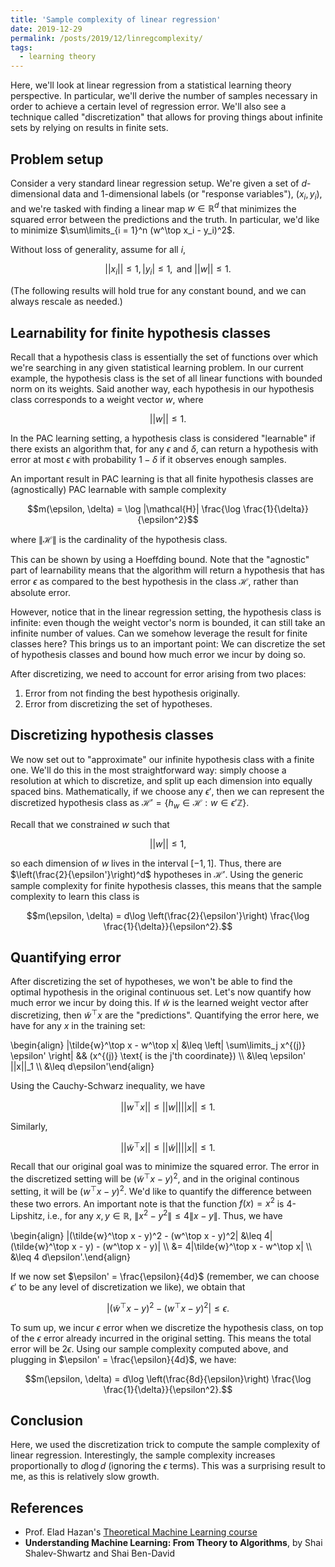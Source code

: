 ```yaml
---
title: 'Sample complexity of linear regression'
date: 2019-12-29
permalink: /posts/2019/12/linregcomplexity/
tags:
  - learning theory
---
```




Here, we'll look at linear regression from a statistical learning theory perspective. In particular, we'll derive the number of samples necessary in order to achieve a certain level of regression error. We'll also see a technique called "discretization" that allows for proving things about infinite sets by relying on results in finite sets.

## Problem setup

Consider a very standard linear regression setup. We're given a set of $d$-dimensional data and 1-dimensional labels (or "response variables"), ${(x_i, y_i)}$, and we're tasked with finding a linear map $w \in \mathbb{R}^d$ that minimizes the squared error between the predictions and the truth. In particular, we'd like to minimize $\sum\limits_{i = 1}^n (w^\top x_i - y_i)^2$.

Without loss of generality, assume for all $i$, 

$$||x_i|| \leq 1, |y_i| \leq 1, \text{ and } ||w|| \leq 1.$$

(The following results will hold true for any constant bound, and we can always rescale as needed.)

## Learnability for finite hypothesis classes

Recall that a hypothesis class is essentially the set of functions over which we're searching in any given statistical learning problem. In our current example, the hypothesis class is the set of all linear functions with bounded norm on its weights. Said another way, each hypothesis in our hypothesis class corresponds to a weight vector $w$, where 

$$||w|| \leq 1.$$

In the PAC learning setting, a hypothesis class is considered "learnable" if there exists an algorithm that, for any $\epsilon$ and $\delta$, can return a hypothesis with error at most $\epsilon$ with probability $1 - \delta$ if it observes enough samples. 

An important result in PAC learning is that all finite hypothesis classes are (agnostically) PAC learnable with sample complexity 

$$m(\epsilon, \delta) = \log |\mathcal{H}| \frac{\log \frac{1}{\delta}}{\epsilon^2}$$

where $\|\mathcal{H}\|$ is the cardinality of the hypothesis class. 

This can be shown by using a Hoeffding bound. Note that the "agnostic" part of learnability means that the algorithm will return a hypothesis that has error $\epsilon$ as compared to the best hypothesis in the class $\mathcal{H}$, rather than absolute error.

However, notice that in the linear regression setting, the hypothesis class is infinite: even though the weight vector's norm is bounded, it can still take an infinite number of values. Can we somehow leverage the result for finite classes here? This brings us to an important point: We can discretize the set of hypothesis classes and bound how much error we incur by doing so.

After discretizing, we need to account for error arising from two places:

1. Error from not finding the best hypothesis originally.
2. Error from discretizing the set of hypotheses.

## Discretizing hypothesis classes

We now set out to "approximate" our infinite hypothesis class with a finite one. We'll do this in the most straightforward way: simply choose a resolution at which to discretize, and split up each dimension into equally spaced bins. Mathematically, if we choose any $\epsilon'$, then we can represent the discretized hypothesis class as $\mathcal{H}' = \{h_w \in \mathcal{H} : w \in \epsilon' \mathbb{Z}\}$.

Recall that we constrained $w$ such that 

$$||w|| \leq 1,$$ 

so each dimension of $w$ lives in the interval $[-1, 1]$. Thus, there are $\left(\frac{2}{\epsilon'}\right)^d$ hypotheses in $\mathcal{H}'$. Using the generic sample complexity for finite hypothesis classes, this means that the sample complexity to learn this class is

$$m(\epsilon, \delta) = d\log \left(\frac{2}{\epsilon'}\right) \frac{\log \frac{1}{\delta}}{\epsilon^2}.$$

## Quantifying error

After discretizing the set of hypotheses, we won't be able to find the optimal hypothesis in the original continuous set. Let's now quantify how much error we incur by doing this. If $\tilde{w}$ is the learned weight vector after discretizing, then $\tilde{w}^\top x$ are the "predictions". Quantifying the error here, we have for any $x$ in the training set:

\begin{align} \|\tilde{w}^\top x - w^\top x\| &\leq \left\| \sum\limits_j x^{(j)} \epsilon' \right\| && (x^{(j)} \text{ is the j'th coordinate}) \\\ &\leq \epsilon' \|\|x\|\|_1 \\\ &\leq d\epsilon'\end{align}

Using the Cauchy-Schwarz inequality, we have

$$||w^\top x|| \leq ||w||||x|| \leq 1.$$

Similarly,

$$||\tilde{w}^\top x|| \leq ||\tilde{w}||||x|| \leq 1.$$

Recall that our original goal was to minimize the squared error. The error in the discretized setting will be $(\tilde{w}^\top x - y)^2$, and in the original continous setting, it will be $(w^\top x - y)^2$. We'd like to quantify the difference between these two errors. An important note is that the function $f(x) = x^2$ is 4-Lipshitz, i.e., for any $x, y \in \mathbb{R}$, $\|x^2 - y^2\| \leq 4\|x - y\|$. Thus, we have

\begin{align} \|(\tilde{w}^\top x - y)^2 - (w^\top x - y)^2\| &\leq 4\|(\tilde{w}^\top x - y) - (w^\top x - y)\| \\\ &= 4\|\tilde{w}^\top x - w^\top x\| \\\ &\leq 4 d\epsilon'.\end{align}

If we now set $\epsilon' = \frac{\epsilon}{4d}$ (remember, we can choose $\epsilon'$ to be any level of discretization we like), we obtain that 

$$|(\tilde{w}^\top x - y)^2 - (w^\top x - y)^2| \leq \epsilon.$$

To sum up, we incur $\epsilon$ error when we discretize the hypothesis class, on top of the $\epsilon$ error already incurred in the original setting. This means the total error will be $2\epsilon$. Using our sample complexity computed above, and plugging in $\epsilon' = \frac{\epsilon}{4d}$, we have:

$$m(\epsilon, \delta) = d\log \left(\frac{8d}{\epsilon}\right) \frac{\log \frac{1}{\delta}}{\epsilon^2}.$$


## Conclusion

Here, we used the discretization trick to compute the sample complexity of linear regression. Interestingly, the sample complexity increases proportionally to $d\log d$ (ignoring the $\epsilon$ terms). This was a surprising result to me, as this is relatively slow growth.


## References

- Prof. Elad Hazan's [Theoretical Machine Learning course](https://sites.google.com/view/cos-511-tml/home?authuser=0)
- **Understanding Machine Learning: From Theory to Algorithms**, by Shai Shalev-Shwartz and Shai Ben-David

